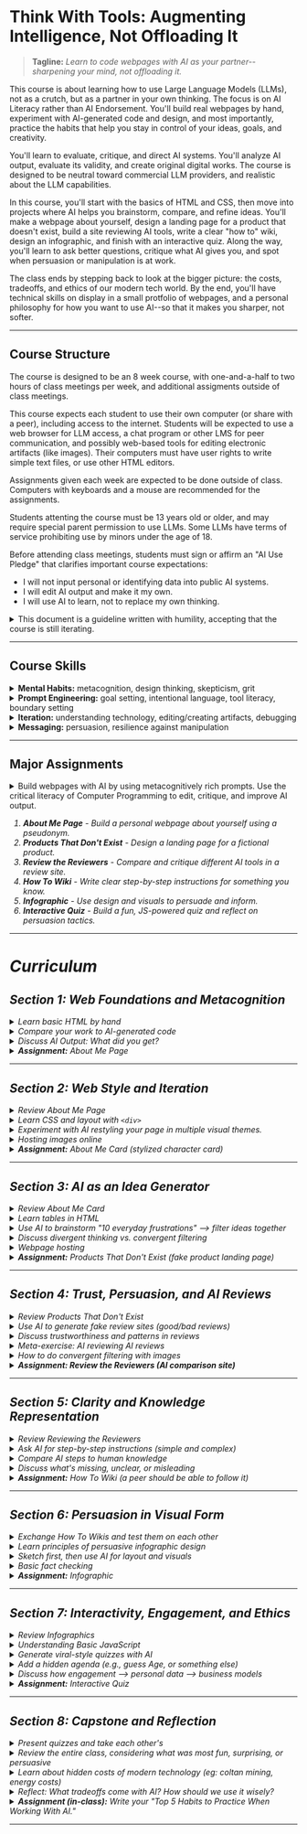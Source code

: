# Think With Tools: Augmenting Intelligence, Not Offloading It

> **Tagline:** *Learn to code webpages with AI as your partner--sharpening your mind, not offloading it.*

This course is about learning how to use Large Language Models (LLMs), not as a crutch, but as a partner in your own thinking. The focus is on AI Literacy rather than AI Endorsement. You'll build real webpages by hand, experiment with AI-generated code and design, and most importantly, practice the habits that help you stay in control of your ideas, goals, and creativity.

You'll learn to evaluate, critique, and direct AI systems. You'll analyze AI output, evaluate its validity, and create original digital works. The course is designed to be neutral toward commercial LLM providers, and realistic about the LLM capabilities.

In this course, you'll start with the basics of HTML and CSS, then move into projects where AI helps you brainstorm, compare, and refine ideas. You'll make a webpage about yourself, design a landing page for a product that doesn't exist, build a site reviewing AI tools, write a clear "how to" wiki, design an infographic, and finish with an interactive quiz. Along the way, you'll learn to ask better questions, critique what AI gives you, and spot when persuasion or manipulation is at work.

The class ends by stepping back to look at the bigger picture: the costs, tradeoffs, and ethics of our modern tech world. By the end, you'll have technical skills on display in a small protfolio of webpages, and a personal philosophy for how you want to use AI--so that it makes you sharper, not softer.

---

## Course Structure
The course is designed to be an 8 week course, with one-and-a-half to two hours of class meetings per week, and additional assigments outside of class meetings.

This course expects each student to use their own computer (or share with a peer), including access to the internet. Students will be expected to use a web browser for LLM access, a chat program or other LMS for peer communication, and possibly web-based tools for editing electronic artifacts (like images). Their computers must have user rights to write simple text files, or use other HTML editors.

Assignments given each week are expected to be done outside of class. Computers with keyboards and a mouse are recommended for the assignments.

Students attenting the course must be 13 years old or older, and may require special parent permission to use LLMs. Some LLMs have terms of service prohibiting use by minors under the age of 18.

Before attending class meetings, students must sign or affirm an "AI Use Pledge" that clarifies important course expectations:<ul>
<li>I will not input personal or identifying data into public AI systems.
<li>I will edit AI output and make it my own.
<li>I will use AI to learn, not to replace my own thinking.
</ul>

<details>
  <summary>This document is a guideline written with humility, accepting that the course is still iterating.</summary><ul>
  <li> AI technology may advance quickly enough to obsolete the course before it is fully implemented in a class.
  <li> For an instructor to expect to teach this course well, they should have familiarity with LLMs (as a practical requirement), and Design Thinking or other rapid prototyping experience (as an internalized process, to help iterate this course while administering it). Before teaching this course, a new teacher is advised to ask an LLM to teach them Design Thinking, including thoughts on applying Design Thinking to teaching a new course.
  <li> Additional notes are included (behind summary expansions like this) by the author. These are to provide details, context, and some suggestions for specific in-class implementations.
  <li> Please contact the course developer at michael.vaganov@gmail.com with feedback.
  </ul>
</details>

---

## Course Skills
<details>
  <summary><b>Mental Habits:</b> metacognition, design thinking, skepticism, grit</summary><ul>
  <li> Metacognition: Do I understand the problem? What did I think I was asking the AI for? What do I think the AI thought I asked for? Is there something I need more clarity about to form a better question or better instruction?
  <li> Design Thinking: What are the goals to achieve? Can those goals be separated into other goals? What is the most important goal? How can I test if the goals are good? What can I try to achieve those goals? How can I test if our approach is good?
  <li> Skepticism & Critical Thinking: Is the AI telling me the truth? How can I test if it is true? Could my prompt be improved to make the AI more rigorous? Does this even make sense for me to ask? Does this make sense for me to do? Is the AI's suggestion actually good?
  <li> Grit: Is progress being made toward my goal? Is there a small goal I can achieve next? Can I adjust the goal to be more engaging? Can I adjust the webpage to be more engaging?</ul>
</details>
<details><summary><b>Prompt Engineering:</b> goal setting, intentional language, tool literacy, boundary setting</summary><ul>
  <li> Strong goal setting: What kinds of goals is the AI good at understanding? How can I identify a clear goal for the AI model? Does it help to identify what is not a goal? How can I use the AI tool to help me understand my own goal?
  <li> Intentional Language Use: What is the purpose I'm trying to convey? What do the individual words mean? How can I use the model to help refine the prompt?
  <li> Tool Literacy: What are the AI models? What can the models do? How do we use the models well? Are there non-LLM tools I can use to improve AI output?
  <li> Boundary Setting: What is not OK to ask the AI? Can companies sell what we write (and read) on the internet?</ul>
</details>
<details><summary><b>Iteration:</b> understanding technology, editing/creating artifacts, debugging</summary><ul>
  <li>Understanding Technology: What does this HTML code do? What is possible for HTML to do? How is HTML different from CSS, or JavaScript? How do I make a webpage on the internet? What is the internet?
  <li> Editing/Creating Artifacts: Can I edit HTML code, images, and other artifacts using non-AI tools? What tools can I use? How do I do that? Can AI help me learn to use the tools better?
  <li> Debugging: What is the problem? How do I solve it? How can I learn how to solve it? How can I understand the problem more clearly?
</ul></details>
<details><summary><b>Messaging:</b> persuasion, resilience against manipulation</summary><ul>
  <li> Pursuasion: What do I care about? What do other people care about? How can I make someone care about something? Where can I learn more about persuasive messaging?
  <li> Resilience: What are common messaging tactics that control attention? What messaging tactics work on me?
</ul></details>

---

## Major Assignments
<details><summary>Build webpages with AI by using metacognitively rich prompts. Use the critical literacy of Computer Programming to edit, critique, and improve AI output.</summary><ul>
<li> Assignments in this class are more like art projects than math assignments. Students should be encouraged to express themselves, and hold their work to a standard defined by the scrutiny of their peers. Suggestions for critique guidelines:<ul>
  <li> As a group, discuss the page categorically:<ul>
    <li> Vibe Check: How does it make you feel?
    <li> Design & Layout: Is the page balanced well? Is there a clear prupose to colors? Is the spacing and typography good? Is there a good visual hierarchy (what catches the eye first, and then what, and then what, ...)? Is the page cohesive?
    <li> Clarity & Communication: Can we tell what the page is trying to say? Are the ideas easy to grasp? Does the style fit the message?
    <li> Use of HTML/CSS Fundamentals: Does the structure make sense? Is it readable to make manual edits? 
    <li> Creativity and Personal Expression: Is the design original or unique? Were there any risks taken that paid off? Is there a notable style? Is there a point of view expressed?
    <li> Constructive Feedback: What is working well? What could be stronger? Concrete/specific suggestions? <i>Critique = Curiosity + Specificity + Kindness</i>
  </ul>
  <li> <b>Feel, Communicate, Improve</b>: Each student should give a 3 word critique for each other student. One word for <i>how the page feels</i>, one word for what that student recognizes <i>the page is communicating</i>, and one word for <i>what the page could improve</i> if it had to change one thing.
</ul>
<li> For each assignment, consider making this outline into a ruberic for grading, or a worksheet for students to fill out with each assignment:<br><ul>
  <li> Planning:<ol>
    <li> Explicit goals:
    <li> Prompt:
    <li> Extra Meaning:
    <li> Personal Goals:
    <li> Additional Questions:
    <li> Rough Sketch:
  </ol>
  <li> Implementation:<ul>
    <li> Quality of Results of Prompt Alone:
    <li> Quality of Results of Prompt & Extra Data:
    <li> Was the Writing the Extra Data Worth It:
    <li> How You Improved It:
    <li> Affirm Ethical AI Use:
  </ul>
</ul>
<li> Planning: preparation before interacting with your AI:<ol>
  <li> Identify your general goal for the assignment. Think about how you want to fulfill the requirements. Writing notes, diagrams, or mind-maps for yourself may improve your own clarity of thoughts.
  <li> Write a prompt that you think will generate what you want. Save this prompt, it will be used later.
  <li> Write down, in your own words, what you think this assignment is really asking for. Are there any important assumptions? Are there any non-obvious goals?
  <li> Write a your personal goal in doing this assignment if you have any, besides just fulfilling assignment requirements. Do you have any extra creative ambition? Could you use this output for another assignment?
  <li> Write down at least 3 questions to ask about this assignment. For example:<ul>
    <li> Do you know how to create the best picture possible to express your ideas? If not, ask about a good approach for selecting a picture.
    <li> Do you know the latest news about your topic? If not, ask if there is any important recent news about it.
    <li> Do you want an educated opinion about something related to your topic? If so, ask what you want the opinion about.
    <li> Do you know if a similar webpage already exists that you can be inspired by? If not, ask if there is such a page.
    <li> Do you want to know an interesting factoid about a related topic? If so, ask for an interesting factoid about a specific topic.
    <li> Do you know what it is about your topic that is most interesting or important to most people? If you don't, ask what is the most important or interesting thing about the topic.
    <li> Do you know the best way to express a specific message you want to share? If not, write your message and ask for alternative wording.
    <li> ... you can ask an LLM to provide more example questions if you need more questions.
  </ul>
  <li> Draw an outline of the web page you want to meet the assignment. There are multiple ways you could do this:<ul>
    <li> Use a physical paper with a pen or pencil to sketch boxes for each area of your webpage, and label what each box is for. Take a digital picture of this sketch, with a cell phone or laptop webcam.
    <li> Draw a picture using a simple graphics program, like MSPaint on Windows.
    <li> Use text boxes in a word processor or presentation software and then take a screenshot.
  </ul>
</ol>
<li> Implementation: After preparation steps:<ul>
  <li> Imagine what you expect the AI to do. You don't need to write this down, but writing it can help your thought process.<ul>
    <li> What kind of thing will it say?
    <li> What questions will it answer?
    <li> Will it seemingly ignore any part of your prompt?
  </ul>
  <li> Give the LLM your prompt from step 2. Evaluate the LLM's output<ul>
    <li> Is it good?
    <li> Does it do everything you want?
  </ul>
  <li> Consider the preparation work you did before sharing the prompt with the LLM. In a new AI window, give the background information from step 3, your goal(s) from step 4, and the questions you wrote for step 5. Also, take the picture of your outline from step 6 and feed that image into the LLM. After providing all of this input, give it your prompt from step 2 (or a modified version of that prompt if it seems appropriate). Evaluate the output.
  <li> Compare the output from the first prompt that didn't contain any of your other thoughts or goals to the second prompt that did. Was the different output worth the extra effort?
  <li> Intellectual Property is a complex topic when it comes to AI. It is a best practice to make your own modification to AI results before posting it as your own. Making your own modifications makes the work "Transformative" instead of "Derivative". This distinction is important, because Transformative works are "Fair Use", and do not require special copyright permissions. Parody is also considered "Fair Use". You should treat AI generated results as drafts, and you should improve the work with your own input.
  <li> Before submitting or sharing any assignments, verify the following considerations were taken into account:<ul>
    <li> Privacy: "Did I share anything personal?"
    <li> Attribution: "Do I know where this content came from (is it Fair Use)?"
    <li> Truthfulness: "Can I verify claims? Or is this clearly Parody?"
  </ul>
</ul>
<li> Be prepared to share your prompts and the LLM's webpage results with the class during the next class meeting. Each assignment may have additional asks which you should also be prepared for during your brief presentation.
<li> Edit the generated HTML or CSS to tweak the results. Feel free to ask the LLM to make the changes for you, or for syntax help so you can change things yourself.
<li> Focus on essential deliverables for each assignment. <i>Don't make it perfect, make it clear.>/i>
</ul></details>

1. **About Me Page** - Build a personal webpage about yourself using a pseudonym.  
2. **Products That Don't Exist** - Design a landing page for a fictional product.  
3. **Review the Reviewers** - Compare and critique different AI tools in a review site.  
4. **How To Wiki** - Write clear step-by-step instructions for something you know.  
5. **Infographic** - Use design and visuals to persuade and inform.  
6. **Interactive Quiz** - Build a fun, JS-powered quiz and reflect on persuasion tactics.  

---

# Curriculum

## Section 1: Web Foundations and Metacognition
<!-- ~60-110 min -->
<details><summary>Learn basic HTML by hand</summary><ul>
<li> <i>(5 min)</i> Introduce the importancs of web programming. "Web development with HTML, CSS, and JavaScript is critical literacy in this course. It is true that by the end of the class, the AI will be writing most of your code. However, it is an inescapable fact that these technical skills are required to edit, critique, and improve AI output. web programming is not mechanics that can be ignored, it is the source of your most powerful agency when doing web development."<br>
"We are going to write HTML by hand, so that you can get a feel for the technology, and understand the output that LLMs give us."
<li> <i>(2 min)</i> Have each student create a plain text file, with a <code>.html</code> suffix
<li> <i>(30 min)</i> Write "Hello World! This is my first HTML webpage." Starting from scratch, from an empty file with some understandable text, add HTML tags one at a time. This will give students clarity about how to program, and dispel some ambiguity about what code does. Make predicitons about output and test those predictions often, so that students can recognize and get into that habit as well.<ul>
<li> Use <code>b</code>old, <code>i</code>talics, <code>u</code>nderline, and <code>strike</code> tags to change the appearance of words written in the page.
<li> Add an image. show how the <code>img</code> tag works (<code>src</code> and <code>with</code> or <code>height</code> variables)
<li> Show how the <code>a</code>nchor tag works (<code>href</code> to google.com, or some other safe website)
<li> Show <code>p</code>, <code>br</code>, <code>h1</code>, <code>h2</code>, <code>h3</code> tags
<li> Look at each student's work as they follow along with your tutorial.
</ul>
</ul></details>
<details><summary>Compare your work to AI-generated code</summary><ul>
<li> <i>(2 min)</i> Ask each student to "imagine what is the simplest HTML webpage you can make." Have them describe their expectation to a peer.
<li> <i>(2 min)</i> Have each student prompt an LLM "<code>What's the simplest HTML webpage you can make?</code>" How was it different from expectations?
<li> <i>(2 min)</i> Ask an LLM to list the basic HTML tags used for formatting, with an example of synta using each tag, and expected output.
</ul></details>
<details><summary>Discuss AI Output: What did you get?</summary><ul>
<li> <i>(10 min)</i> Discuss: Did it explain it's thinking? Did the LLM output more HTML syntax than you expected? Or less?
<li> <i>(5-40 min)</i> Try a different LLM and see if the results are different. Here are the best LLMs as of the writing of this document: <a href="https://chatgpt.com/">ChatGPT</a>, <a href="https://claude.ai/">Claude</a> (age 18+), <a href="https://deepseek.ai/">Deepseek</a> (age 18+), <a href="https://gemini.google.com/">Gemini</a>, <a href="https://grok.com/">Grok</a>. Encourage students to try each one at some point during the class. Because of the rate of change in the AI industry, expect this list of recommended LLMs to change during the class. Be prepared to research a better list before class starts. As a baseline, ChatGPT is likely to be the best option, since OpenAI is an AI product focused company, and as of October 2025, it is an outlier in how extremely well funded it is, with clear plans to develop robust infrastructure to support its popularity. 
<li> <i>(2 min)</i> Using a chat program or LMS that the entire class has access to, have each student cut-and-paste their favorite sentence generated by an LLM from today's exercises.
</ul></details>
<details><summary><b>Assignment:</b> About Me Page</summary><ul>
<li> Write your pseudonym (fake name) in a simple webpage. Add personal information about yourself that you want people to know (but not sensitive identity information). Consider what you think is important to you, and what is important for other people to know about you.
<li> Use at least 3 different tags (for example: <code>h1</code> for a title, <code>b</code> to make important text bold, <code>img</code> to include an image you think is important).
<li> When you were writing the HTML code, did you imagine what the output would look like? did the output come out like you expected?
<li> Paste your HTML code into an LLM and ask it to make changes to it. For example "take this webpage and make it look like a modern blog post". Look at the HTML output.
<li> Be sure to NOT include too much personal information. It is possible for LLMs to leak data, and this information could be used for identity theft in the future.<ul>
  <li> Avoid sharing your real name, address, phone number, email address, birthdate, middle name, what school you are attending, the names of your pets, names of family members
  <li> NEVER share passwords, PINs, passport/drivers-license/social-security numbers, bank acount numbers, or any other unique numbers associated with your identity.
</ul>
</ul></details>

---

## Section 2: Web Style and Iteration
<!-- ~60-120 min -->
<details><summary>Review About Me Page</summary><ul>
<li> <i>(5-30 min)</i> Each student should briefly show their personal webpage, and answer any questions the teacher or other students might have about it.
</ul></details>
<details><summary>Learn CSS and layout with <code>&lt;div></code></summary><ul>
<li> <i>(20 min)</i> Write all of the CSS example code below, incrementally, from an empty .html file. Just as before, start from scratch, and test expectations often.<ul>
<li> Students should write the same code as you. Ask them to speak up if their output looks incorrect. It is critical that students have a strong baseline of understanding how typed syntax creates web artifacts.
<li> Start with the body, without any CSS classes defined. View the webpage.
<li> Add the CSS classes one at a time, viewing the webpage between each addition.<br><code>
&lt;body><br>
&nbsp;&nbsp;&lt;h1>Confucius said:&lt;/h1><br>
&nbsp;&nbsp;&lt;p><br>
&nbsp;&nbsp;&nbsp;&nbsp;If your plan is one year, &lt;span class="bluetxt">plant rice&lt;/span>.<br>
&nbsp;&nbsp;&nbsp;&nbsp;If your plan is ten years, &lt;span class="greentxt">plant trees&lt;/span>.<br>
&nbsp;&nbsp;&nbsp;&nbsp;If your plan is one hundred years, &lt;span class="redtxt">educate children&lt;/span>.<br>
&nbsp;&nbsp;&lt;/p><br>
&lt;/body><br>
&lt;style type="text/css"><br>
.redtxt { color : #FF0000; }<br>
.greentxt { color : #0f0; }<br>
.bluetxt { color : blue; }<br>
h1 {<br>
&nbsp;&nbsp;font-family: courier, courier-new, consolas, serif;<br>
&nbsp;&nbsp;font-size: 20pt;<br>
&nbsp;&nbsp;color: blue;<br>
&nbsp;&nbsp;border-bottom: 2px dotted blue;<br>
}<br>
html {<br>
&nbsp;&nbsp;font-family: arial, verdana, sans-serif;<br>
&nbsp;&nbsp;font-size: 12pt;<br>
}<br>
p { color: #3030a0 }<br>
&lt;/style><br>
</code>
</ul>
<li> <i>(20 min)</i> Teach basic Div tags. Use a similar approach to the one for CSS (start with basic HTML first, view result, add classes incrementally while refreshing to check results).<ul>
<li>Use the following code (or something similar):<br><code>
&lt;title>ManBob's True Identity&lt;/title><br>
&lt;div class="container"><br>
&nbsp;&nbsp;&lt;div class="title_area">SpongeRobert&lt;/div><br>
&nbsp;&nbsp;&lt;div class="main_image">&lt;/div><br>
&nbsp;&nbsp;&lt;div class="content"><br>
I'm ready,&lt;br><br>
I'm ready,&lt;br><br>
I'm ready!<br>
&nbsp;&nbsp;&lt;/div><br>
&nbsp;&nbsp;&lt;div class="footer">Maybe today could be the best day ever&lt;/div><br>
&lt;/div><br>
&lt;!-- CSS --><br>
&lt;style type="text/css"><br>
&nbsp;&nbsp;.footer { border: 2px dotted; border-color: #44f; color: #44f; padding: 5px; text-align: right; }<br>
&nbsp;&nbsp;.content { border: 1px solid; background-color: white; margin: 10px; padding: 2px; }<br>
&nbsp;&nbsp;.title_area { background-color: black; font-size: 200%; text-align: center; color: #aaf; }<br>
&nbsp;&nbsp;.container { background-color: #aaf; padding: 20px; width: 400; }<br>
&nbsp;&nbsp;.main_image {<br>
&nbsp;&nbsp;&nbsp;&nbsp;width: 300; height: 200; background-repeat: no-repeat;<br>
&nbsp;&nbsp;&nbsp;&nbsp;background-image: url(https://nickelodeonuniverse.com/wp-content/uploads/Spongebob.png)<br>
&nbsp;&nbsp;}<br>
&lt;/style></code>
</ul>
</ul></details>
<details><summary>Experiment with AI restyling your page in multiple visual themes.</summary><ul>
<li> <i>(5 min)</i> Cut and paste the HTML page into an LLM. Ask the LLM to restyle your page (for example: minimalist, retro, neon, or in the style of a specific popular TV show). For example: "<code>Restyle this page to have a minimalist aesthetic</code>" or "<code>Restyle this code to look like [insert favorite cartoon name]</code>".
<li><i>(5 min)</i> Discuss what the LLM did well, and what it did wrong (likely broken images). Explain that because we understand CSS, we can fix the broken parts.
<li><i>(2 min)</i> Using a chat program or LMS that the entire class has access to, have each student cut-and-paste their favorite sentence generated by an LLM from today's exercises.
</ul></details>
<details><summary>Hosting images online</summary><ul>
<li> <i>(2-40 min)</i> Show the class how to host an image on the internet in a way that is accessible to your teaching environment (some image sharing websites might be blocked). <a href="https://docs.github.com/en/pages/getting-started-with-github-pages/creating-a-github-pages-site">github</a> might be appropriate. Prepare this before class starts, ideally with a student volunteer; technical difficulties can arise in practice. If your web traffic is filtered by strict school policies, use an LLM to try to find workarounds.<ul>
  <li>Why can't we just share image files from our own computers with the internet?
  <li>What is The Internet?
</ul>
</ul></details>
<details><summary><b>Assignment:</b> About Me Card (stylized character card)</summary><ul>
<li> Create a character card about yourself, like those used in games. Include a picture and some information about yourself.
<li> Consider what is the most important thing about you that people should know. Do you have a passion? Do you have a skill you want to be known by? What reputation do you want the world to have about you?
<li> Feel free to use content from your previous assignment.
<li> You can use the last 'div' example as a starting point for a design/structure.
<li> Use an LLM to restyle the page with a new theme. Make at least one manual edit to the CSS of your favorite styled webpage.
</ul></details>

---

## Section 3: AI as an Idea Generator
<!-- ~76-121 min -->
<details><summary>Review About Me Card</summary><ul>
<li> <i>(5 min)</i> Pair up, and explain your character card to one other student. Why did you choose that image? Why did you write that text? What did you modify from any LLM generated output?
<li> <i>(15 min)</i> The class should reconvene after a short time for group discussion, and each student should briefly show their character card to the entire class. Students should be ready to answer any questions about their work.
</ul></details>
<details><summary>Learn tables in HTML</summary><ul>
  <li> <i>(15 min)</i> Teach basic HTML tables. You can use a similar approach to the one for CSS, with the following code (or something similar):<code><br>
&lt;table><br>
&nbsp;&nbsp;&lt;tr><br>
&nbsp;&nbsp;&nbsp;&nbsp;&lt;th>First&lt;/th>&lt;th>Last&lt;/th>&lt;th>First Company&lt;/th><br>
&nbsp;&nbsp;&lt;/tr>&lt;tr><br>
&nbsp;&nbsp;&nbsp;&nbsp;&lt;td>Bill&lt;/td>&lt;td>Gates&lt;/td>&lt;td>Traff-O-Data&lt;/td><br>
&nbsp;&nbsp;&lt;/tr>&lt;tr><br>
&nbsp;&nbsp;&nbsp;&nbsp;&lt;td>Steve&lt;/td>&lt;td>Jobs&lt;/td>&lt;td>"blue box"&lt;/td><br>
&nbsp;&nbsp;&lt;/tr><br>
&lt;/table><br>
&lt;style type="text/css"><br>
table { border: 1px solid #f00; border-spacing: 5px; }<br>
td { border: 1px solid black; padding: 10px; }<br>
th { border: 5px dotted #0ff; padding: 0px; }<br>
&lt;/style><br>
  </code>
</ul></details>
<details><summary>Use AI to brainstorm "10 everyday frustrations" --> filter ideas together</summary><ul>
<li> <i>(10-20 min)</i> Prompt: <code>List 10 everyday frustrations people have that could inspire a product.</code><ul>
  <li> Have different students generate the list with different LLMs. Determine with the class what the most compelling ideas are. Consider assigning roles to the AI to focus it's thinking.  For example:<ul>
    <li> <code>You are a pragmatic, fiscally conservative product developer. List 10 everyday frustrations that can be solved with a product that costs less than $5 to manufacture.</code>
    <li> <code>You are a forward-thinking techno-utopian product designer. List frustrations you expect people will have with new technology expected within the next 1 to 5 years.</code>
    <li> <code>You are a mechanically inclined DIYer with expert 3D printing skills. List the top 10 product ideas that people in your hackerspace have been asking you to build a product for. Do not include ethically dubious product ideas.</code>
  </ul>
  <li> Did the LLMs miss any important frustrations that the students are focused on?
  <li> Pick a topic with students, possibly from the list of frustrations.
</ul>
<li> <i>(10-20 min)</i> Example prompt: <code>Create a table of possible new product solutions to [insert frustrating problem description here]. For each new solution, identify practical use (does the new product solve the problem), practical feasibility (could the new product actually be created) and financial feasibility (could this new product be produced cheaply).</code><ul>
<li> Impractical and expensive products are not bad output, this is an exercise to judge the AI's brainstorming and evaluation.
<li> Show how to use AI image generators to create placeholder images of new products.
<li> Show how to feed sketches into image generators to make product images with specific details.
</ul>
</ul></details>
<details><summary>Discuss divergent thinking vs. convergent filtering</summary><ul>
<li> <i>(2 min)</i> Identify that as you have been reading lists and tables generated by AI, you have been evaluating which ideas are nonsense, and which are promising.
<li> <i>(2 min)</i> Identify how the AI is being used for Divergent Thinking (generating different ideas), and your human intuition is being used for Convergent Filtering (recognizing signal in the LLMs' noise).
<li> <i>(5-10 min)</i> Discuss: Were there any ideas that seem like no person could have thought of them? Did the LLM provide an real "creative" value? Did it do much more than organize thoughts? Is organizing thoughts enough value to justify the time cost of using AI for brainstorming? Imagine 2 different teams: one that uses AI for brainstorming, and one that doesn't. Which team will have more ideas? Which team will be able to implement their ideas better?
<li> <i>(2 min)</i> Have each student cut-and-paste what they think the worst idea is that the AI generated from today.
</ul></details>
<details><summary>Webpage hosting</summary><ul>
  <li> <i>(10-30 min)</i> Show the class how to host webpages on the internet. <a gref="https://docs.github.com/en/pages/getting-started-with-github-pages/creating-a-github-pages-site">Github</a> is a reliable host for simple web pages. There are almost certainly others as well. <h1>This Requires Preparation Well Before Class.</h1> Test this in an environment as close to the student's environment as possible. Use an LLM to determine if there is an easier method for students to have their webpages hosted. Explain that these webpages will be used in a public portfolio, which students can share with their friends and parents, and use as skill advertisement to future employers.</ul></details>
<details><summary><b>Assignment:</b> Products That Don't Exist (fake product landing page)</summary><ul>
<li> Create a landing page for a new product that doesn't yet exist. Include images, and text descriptions of the product. Try to make a product that people will want to buy. It's ok if you don't know how to create it, or if the product is impractical.
<li> Before starting the assignment, ask students to:<ul>
  <li> Consider: could you come up with a better ideas by combining ideas that the AI listed?
  <li> After selecting a product to make your page about, ask a peer student or the teacher for their thoughts about your idea.
  <li> When generating the image for your product, use a sketch or draft image as part of the prompt.
  <li> You will be asked to present your product. During your presentation, be ready to identify at least one thing you removed/replaced from the LLMs generated output.
<li> Host this page on the internet, so it can be shared easily in the next class.
</ul>
</ul></details>

---

## Section 4: Trust, Persuasion, and AI Reviews
<!-- ~84-104 min -->
<details><summary>Review Products That Don't Exist</summary><ul>
<li> <i>(2 min)</i> Before reviewing assignments from the previous class, ask the students to make note of what is inspiring or pusuasive about the web pages. Also ask them to be ready to explain what they removed/replaced from the LLM generated content.
<li> <i>(20 min)</i> Review the pages with students, asking each one about how they altered the LLM output. After the review, discuss what the most pursuasive and inspiring things about the pages. Did the AI output surprise anyone?
</ul></details>
<details><summary>Use AI to generate fake review sites (good/bad reviews)</summary><ul>
<li> <i>(20 min)</i> In class exercise: Have an LLM generate a fake reviews site with fake reveiws, possibly for a class favorite from the Products That Don't Exist. Have the LLM include good reviews and bad reviews. Generate the fake review text seperately from the page. Use at least 3 different prompts, with specific outcomes. For example:<ul>
  <li> "Write 5 negative and 5 positive reviews for [product name], which is [product description]."
  <li> "Create a detailed product review of [product name], praising the nuanced quaility of the product design, and complaining about integration with a related niche product."
  <li> "Review [product name] with a superfluously positive perspective, giving detailed affirmations of it's design and fit for purpose. The last 10% of the review should reveal a hilarious usecase that the product is not at all intended for, but the reviewer is apparently satisfied with."
</ul> 
<li> <i>(2 min)</i> share the most extreme review written by an LLM.
</ul></details>
<details><summary>Discuss trustworthiness and patterns in reviews</summary><ul>
<li> <i>(15 min)</i> Discuss any patterns you can recognize in the reviews. Which reviews seem the most trustworthy? Does everyone in class have the same opinions?
</ul></details>
<details><summary>Meta-exercise: AI reviewing AI reviews</summary><ul>
<li> <i>(5 min)</i> Have the AI review a product based using other AI reviews as input. Is the most recent AI review (the one based on other AI reviews) strange at all? Is there anything factually wrong in the latest review when compared to the original product?
</ul></details>
<details><summary>How to do convergent filtering with images</summary><ul>
<li> <i>(20-40 min)</i> <a href="https://www.photopea.com/">Photoshop tools</a> can combine and manipulate images. Using AI tools, you can create AI generated image parts, and arrange them in a collage, using different layers and effects. Show students how to generate a few images, and combine precisely using photoshop-like software. Prepare this before class starts, including some prepared images. This exercise can rapidly get derailed by technical challenges and internet slowdowns.
</ul></details>
<details><summary><b>Assignment: Review the Reviewers (AI comparison site)</b></summary><ul>
<li> Create a website that reviews and compares different AI tools. Compare at least 3 similar AI tools. Use a table to compare capabilities. Include an icon for each compared element.
<li> Host this page on the internet, so it can be shared easily in the next class.
</ul></details>

---

## Section 5: Clarity and Knowledge Representation
<!-- ~100-105 min -->
<details><summary>Review Reviewing the Reviewers</summary><ul>
  <li> <i>(25 min)</i> Share review sites as a class. Have each student identify which AI tool got the best reviews on their review site. Ask each student "Which review seems the most credible?" Did anything about the AI output surprise anyone?
</ul></details>
<details><summary>Ask AI for step-by-step instructions (simple and complex)</summary><ul>
<li> <i>(20 min)</i> Ask the AI how to do something "simple", and provide step by step instructions. For example: "give me instructions for how to make a peanutbutter sandwich". Discuss the results.<ul>
<li> What did you ask instructions about? Is everything correct?
<li> Did the AI miss anything?
</ul>
</ul></details>
<details><summary>Compare AI steps to human knowledge</summary><ul>
<li> <i>(10 min)</i> Ask the AI how to do something more specific that you know how to do, like defeat a winning strategy for your favorite game. If you don't know what to ask, ask the LLM to provide a list of topics that an average human is probably much more knowledgable about than an LLM.
</ul></details>
<details><summary>Discuss what's missing, unclear, or misleading</summary><ul>
<li> <i>(20 min)</i> Discuss with the class what kinds of things AI seems to be bad at knowing. Compare it to what AI seems to be good at knowing. Try to define what is missing. Is there a common theme? Is there a missing perspective? Is there a kind of information that could be helpful but is absent?
<li> <i>(20 min)</i> Explain Word Vectorization. In a nutshell:<ul>
  <li> Computers can only process numbers, and must turn all information into pure numbers, or lists of numbers. We call a list of numbers a "vector".
  <li> A list of numbers can describe a position. Math can distances between positions.
  <li> We can create a position vector for every word. Similar words will have a similar position. The more numbers (or dimensions) the vector has, the more clarity there will be about word associations.
  <li> Computers can be used to calculate good word positions, and based on reading real sentences.
  <li> <a href="https://youtu.be/gQddtTdmG_8?t=697">Computerphile exploration</a>
  <li> <a href="https://youtu.be/xn1OThRDqfk?t=38">Word vectors as platonic forms (perfect abstractions) made of numbers</a>
  <li> <a href="https://www.youtube.com/shorts/FJtFZwbvkI4">3blue1brown</a>
  <li> <a href="https://www.youtube.com/shorts/DAZwtb4x0Xc">Word Vectorization in one minute</a>
</ul> Having mathematically clear word associations explains why AI is good at working with ideas as rooted in words, instead of ideas as rooted in experience. (note: AI is also extremely good at naming things because of this foundation)
<li> <i>(5-10 min)</i> Comprehension Quiz:<ul>
  <li> King - Man = <ol type="a"><li>Dog<li>Monarch<li>Friend<li>Bucket</ol>
  <li> King - Man + Woman = <ol type="a"><li>Cat<li>Singer<li>Queen<li>Castle</ol>
  <li> Man - Adult = <ol type="a"><li>Boy<li>Cat<li>Girl<li>Car</ol>
  <li> Woman - Adult = <ol type="a"><li>Boy<li>Cat<li>Girl<li>Airplane</ol>
  <li> Cow - Moo + Dog = <ol type="a"><li>Oink<li>Woof<li>Meow<li>Hiss</ol>
  <li> Car - Road + Sky = <ol type="a"><li>Friend<li>Singer<li>Girl<li>Airplane</ol>
  </ul>
</ul>
</ul></details>
<details><summary><b>Assignment:</b> How To Wiki (a peer should be able to follow it)</summary><ul>
<li> Build a simple wiki-style site explaining how to do something you know well. A peer classmate should be able to follow the instructions.
<li> Make sure you edit the instructions generated by the LLM so that they are more accurate, and be prepared to explain some of those details to the class.
<li> Host this page on the internet, so it can be shared easily in the next class.
</ul></details>

---

## Section 6: Persuasion in Visual Form
<!-- ~120 min -->
<details><summary>Exchange How To Wikis and test them on each other</summary><ul>
<li> <i>(20 min)</i> Each student should pick a peer, and trade How To Wikis with each other. Pair up, and try to do your partner's tutorial
<li> <i>(10 min)</i> After some time doing your peer's tutorial tutorial (or struggling to do it) identify unclear steps, or missing steps. Also, each student should explain to their partner what part of the LLM output they modified.
<li> <i>(20 min)</i> Reconvene as a class to discuss what pain points there were in making instructions for people, and following instructions from other people.</ul></details>
<details><summary>Learn principles of persuasive infographic design</summary><ul>
<li> <i>(20 min)</i> Ask the class what is exciting or curious to them in the world today, and think about how to represent it visually.<ul>
<li> Prompt: <code>What is one surprising fact about [topic you're curious about] that would make a good infographic?</code>
<li> Have students think of an iconic image associated with their idea for an infographic.
<li>Brainstorm ways to turn that icon into something meaningful in an infographic. Ask an AI for ideas.
</ul>
<li> <i>(20 min)</i> Discuss what emotions (or biases) will make the message of this inforgraphic more appealing, surprising, or otherwise engaging? Consider prompting an AI about this topic before teaching the class:<br><code>What are some general guidelines for how to make an appealing infographic? What elements are highly attractive and persuasive to include or emphasize? If there are well known broad concepts or general rules that can be applied as heuristics to infographic persuasiveness, make a note of those.</code>
</ul></details>
<details><summary>Sketch first, then use AI for layout and visuals</summary><ul>
<li> <i>(20 min)</i> Sketch the infographic's structure on paper, labeling what goes where, before AI design help. Take a picture with a digital camera so you can upload it to your LLM. Note that this might take longer than expected, because not all students will have paper and writing implements on hand. If students are confused about what an infographic should look like, recommend that they search for some infographics online, and emulate one that they like. Also remind them that practicing creativity in small ways now is required to practice creativity in more meaningful ways later.
</ul></details>
<details><summary>Basic fact checking</summary><ul>
<li> <i>(10 min)</i> Create an outlandish numerical claims for an infographic (like: "99% of Americans believe AI is going to make their job obsolete"). Ask the LLM to determine if the numerial claim is accurate, and how to determine the accuracy of a statement like that.
</ul></details>
<details><summary><b>Assignment:</b> Infographic</summary><ul>
<li> Use HTML, CSS, and at least one generated image to create an infographic that explains a topic of interest.
<li> Fact check numerical details in the infographic, and use LLMs to verify your facts. Be prepared to discuss these facts, and the fact-checking techniques you used, when presenting your infographic in class. Have your sources documented and ready to share.
<li> Host this page on the internet, so it can be shared easily in the next class.
</ul></details>

---

## Section 7: Interactivity, Engagement, and Ethics
<!-- ~75-115 min -->
<details><summary>Review Infographics</summary><ul>
  <li> <i>(20 min)</i> Before reviewing, ask the students to make note of what is inspiring or pusuasive about the pages. Each student should share their infographics with the class, including references to sources where data came from. As a class, discuss what the most pursuasive and inspiring thing was the infographics. Did the data surprise anyone? Did the AI output surprise anyone?</ul></details>
<details><summary>Understanding Basic JavaScript</summary><ul>
<li> <i>(5-20 min)</i> Show how to prompt code generation and use it responsibly:<ul>
<li> Prompt: <code>Create a webpage using HTML and JavaScript. The webpage should have 2 prominent buttons, one labeled 'A' and the other labeled 'B'. A third button labeled 'Results' should display a label on the page when pressed. This label should include the count of how many times the 'A' and 'B' buttons were pressed.</code>
<li> While sharing your screen, iterate on the code, testing to make sure it still works after each change. If it stops working as expected, backtrack and experiment until you understand what happened.<ul>
  <li> Take the generated HTML/JavaScript, and create an equivalent .html file on your local computer. Test that it works correctly as is. If the first test doesn't work, consider changing the prompt or using a different LLM.
  <li> Make a note about everything that looks foreign. Hypothesize what the new syntax is, and create simple tests to validate your hypothesis. If you are still confused, ask the LLM to explain these new ideas.
  <li> Remove all non-functional code, to create a maximally simplified example.
  <li> Examine each line of code to guess what it does. Rename every variable or function with your own words.
  <li> Refactor the code style to use less inlined logic:<ul><li> Create well named variables to describe partial results <li> Create named functions instead of anonymous lambda epressions</ul>
  <li> Find patterns in the code that can be collapsed into helper functions. Create the helper functions and use them. Test each function separately.
</ul>
<li> Basic ethics of Computer Programming<ul>
  <li> Once code is fully understood, it becomes your code, and you should feel empowered to use it. In practice, understanding is the only price that programmers need to pay for code.
  <li> For a programmer, copying and using code is unethical if it is not understood. There can be extremely negative practical consequences for adding poorly understood code to software. Software bugs are rooted in this lack of understanding. The more software you write, the clearer this will become.
  <li> The strategy for learning how to program with LLMs outlined here is good (get basic code from the LLM, refactor and experiment with it until you fully understand it). However, the <i>focus of this class is dangerous to teaching good software development practices</i>. Computer programming is full of problems that are difficult to reason about or even recognize without understanding simpler problems. Arithmetic is like this too: complex ideas don't work without mastery of simpler ideas. To learn how to program well, you are advised to practice computer programming without an LLM writing your code, so that you are confident that you understand it.
  <li> (possibly out-of-scope additional discussion) In the modern LLM-powered era of software development, understanding how the code works in an abstract sense is not enough. Programmers must understood how it works <i>in the system it is designed for</i>. This distinction is not dramatic for a webpage, but it could be very dramatic for a robot with motors that spin in the real world. To address this nuance, test all code that touches external systems thouroughly: don't accept hundreds of lines of code from an LLM at once, test just a few. LLMs are unable to experience interactions with external systems, and are unlikely to expect real life consequences. As the human in the loop, you need to make up for this LLM blindspot.
  <li> (possibly out-of-scope additional discussion) As of October 2025, LLMs are good at quickly generating top-down design of software. And LLMs are also good at generating examples of bottom-up implementation of software (as API tutorials). However, LLMs are bad at integrating bottom-up implementation into top-down design.
</ul>

</ul>
</ul></details>
<details><summary>Generate viral-style quizzes with AI</summary><ul>
  <li> <i>(5 min)</i> Come up with an idea for a viral quiz. Something like "what fruit are you?" or "What Spongebob character is your spirit animal?" Ask your LLM for topic ideas after you come up with a few.
  <li> <i>(5 min)</i> Have the AI generate the quiz as an example. Show the JavaScript elements present in the quiz.</ul></details>
<details><summary>Add a hidden agenda (e.g., guess Age, or something else)</summary><ul>
<li> <i>(5 min)</i> <b>This exercise explores how data can be misused. We are learning to resist these tactics, not deploy them.</b> Identify a hidden agenda to add to the quiz. For example: "Rewrite the quiz so it will also help identify the Age of quiz takers."<br> Instead of Age, you can try: Gender, Political Affiliation, Education Level, Occupation, Relationship Status, Risk Tolerance, Brand Affiliation, Home Ownership Status, Voting Liklihood, Privacy Attitudes, Persuadability, Moral Foundations, Patience, Addictions, Cognitive Style, Social Network Density, ...</ul></details>
<details><summary>Discuss how engagement --> personal data --> business models</summary><ul>
<li> <i>(10 min)</i> Ask the AI to help you come up with tricks to make the quiz more engaging, to drive more interaction from users. Brainstorm with your AI how to create a click-baity title or tagline for a quiz. Implement those tricks.
<li> <i>(5-20 min)</i> Discuss with the class: user interaction can be processed to recognize valuable personal data about quiz takers, which can then be bought and sold online. Companies like Google and Meta are extremely profitable because of this kind of data trade. Who would want to buy this kind of data, and why?
<li> <i>(5-10 min)</i> Explain the Cambridge Analytica scandal. Specifically mention how quizzes on Facebook were used to demographically segment millions of American voters, and then serve targeted pursuasive ads to nudge voting behavior during the 2016 presidential election. Explain that this is still not illegal, but that Meta was prosecuted for allowing it, having to pay billions of dollars in fines and settled lawsuits. The incident dramatically changed Meta's internal culture and technical safeguards related to user data privacy. Meta's engineering culture is now a good model of ethical consideration applied to technical infrastructure. Despite Meta's internal rehabilitation, the unethical tactics at the root of the Cambridge Analytica scandal remain viable.<br>For the sake of our own mental autonomy, and our communities' as well, we should be aware of ethical tragedies like this, and avoid them as we create new computing artifacts. 
</ul></details>
<details><summary><b>Assignment:</b> Interactive Quiz</summary><ul>
<li> Make a JS-powered quiz like "What Type of Plant Are You?" or "Can You Survive in the Wild?"
<li> Make sure the quiz has a clear title. Write a description of the quiz in one or two sentences. Also, consider creating an image to summarize the quiz.
<li> Optionally, generate quiz questions that have a specific agenda for sorting quiz takers. If hidden agenda questions are included in the quiz, make sure quiz result data is never saved (to a database or a cookie).
<li> Each quiz quesition and its answers should be checked, and modified to the student's preferences. Also, it might be helpful to ask the LLM why it phrased a question or answer as it did.
<li> Each student should take the quiz at least three times themselves, attempting to get different results. This is to verify that the quiz's mechanisms are functioning. If they are not functioning, students are expected to work with their LLM to debug the quiz (or try to generate the quiz with another LLM).
<li> Host this page on the internet, so it can be shared easily in the next class.
</ul></details>

---

## Section 8: Capstone and Reflection
<!-- ~72-135 min -->
<details><summary>Present quizzes and take each other's</summary><ul>
  <li> <i>(5-10 min)</i> Have each student briefly present their quiz. Just a screen showing a title, very brief description, and maybe an image.
  <li> <i>(20 min)</i> Allow students to do each other's quizzes. Remind students how to host webpages.
  <li> <i>(20 min)</i> Have students discuss what they liked about each other's quizzes.
</ul></details>
<details><summary>Review the entire class, considering what was most fun, surprising, or persuasive</summary><ul>
<li> <i>(5-30 min)</i> Show how to host all webpages from class online in a portfolio, so that work products can be easily shared with people who might be interested in this class, or in the student's work. Prepare how to do this before class starts, since modern tools can change quickly, and technical difficulties can easily derail plans. At the very least, show students how to create a simple webpage that links their previous assignments, and host it online using the mechanism they have been using all class.
<li> <i>(5-20 min)</i> Was making webpages fun in this class? How about creating images? Did you enjoy expressing your self with words and graphics? Did you enjoy brainstorming new products? Something else?
</ul></details>
<details><summary>Learn about hidden costs of modern technology (eg: coltan mining, energy costs)</summary><ul>
<li> <i>(5 min)</i> Discuss LLMs as a possible vehicle for unethical data mining. "Last class, we discussed that companies like Google and Meta sell profiles about consumers. These profiles are a reputation that everyone creates through their actions online. Companies will buy and sell user data based on these reputations." <br>
"Could engagement with LLMs produce any similar value for LLM companies? Who would want to know details about how you interact with an LLM?"
<li> <i>(10-20 min)</i> Discuss other social and ethical tradeoffs that are being made to support our modern technological world, most of which are hidden from you consumers.<ul>
  <li> A 5 to 10 thousand word chat session with an LLM will use around 45 Watt hours of energy, which is about 20 grams of CO2 emmision from an average power grid. It will take an average healthy and mature tree about 8 hours to pull that much CO2 out of the air. Feel free to validate that using an LLM.
  <li> Estimate with the class how many grams of CO2 was emitted to power their LLM prompts during this class. Ask each student to estimate how many words were in their prompts (or how many prompts they think they did with an estimate of 5 to 10 thousand words exchanged per prompt).
  <li> Ask an LLM: What is Coltan mining, and how is it related to modern technology that people use every day?
  <li> Ask an LLM something like this:<br>"Coltan mining is a moral/ethical/environmental cost of producing the convenience of modern technology. LLMs use a significant amount of electricity to generate sometimes dubious value, which can be generated in similarly tragic ways. These are examples of how technology produces moral and environmental hazards as externalities. This is an ethical trade-off being decided without the consent or even awareness of most consumers. Are there any other notable examples of similar moral/ethical/environmental tradeoffs where a decision has being made to cause suffering in one part of the world for the benefit of others in another part of the world?"
  <li> Ask the students if they recognize any additional costs of technology in their own life, beyond these hidden externalities. For example, does social media keep them awake too long at night, reducing the amount of time they have to sleep?
  <li> These costs of technology are real; awareness is the path to improvement.
</ul>
<li> <i>(10 min)</i> Do not misunderstand: we want you to use this technology.<ul>
  <li> <i>Knowing the costs of technology increases our agency to choose wisely.</i>
  <li> Ask the students if they learned anything they could do in this class that they didn't know before the class started.
  <li> It should be evident that this technology is capable of amazing results that humanity is only just beginning to tap into. It can save time, supercharge creativity, and with that extra time and creative value, we can iterate on our unique values to do better work.
  <li> When you use this technolgy, ask yourself if what you are doing is worth the costs. Make choices that are worth the costs. You should be practiced and skilled with this technology. You should avoid being wasteful with it.
</ul>
</ul></details>
<details><summary>Reflect: What tradeoffs come with AI? How should we use it wisely?</summary><ul>
<li> <i>(2-20 min)</i> What did you learn in this class that you want to remember, and practice in the future? Could we codify ideas like this into a list of best practices?
</ul></details>
<details><summary><b>Assignment (in-class):</b> Write your "Top 5 Habits to Practice When Working With AI."</summary><ul>
<li> Are there any good questions you should ask yourself before asking an LLM?
<li> Are there any tools you prefer for different purposes?
<li> Have you learned your own patterns of thinking or acting that help produce better or worse products?
</ul></details>

---
